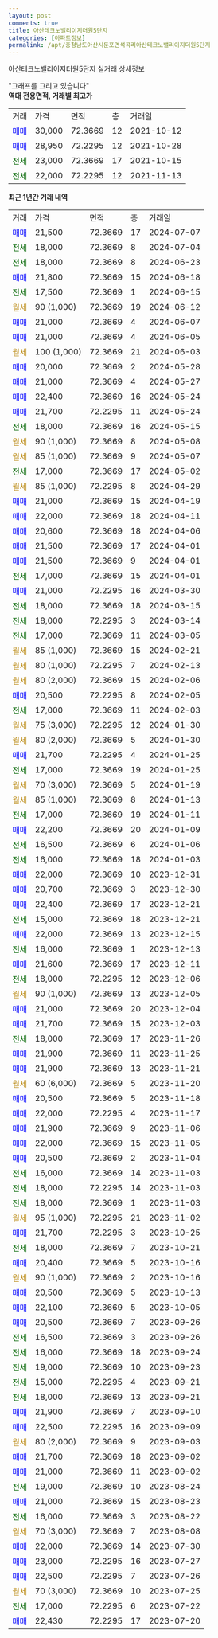 ```yaml
---
layout: post
comments: true
title: 아산테크노밸리이지더원5단지
categories: [아파트정보]
permalink: /apt/충청남도아산시둔포면석곡리아산테크노밸리이지더원5단지
---
```


아산테크노밸리이지더원5단지 실거래 상세정보

<script type="text/javascript">
  google.charts.load('current', {'packages':['line', 'corechart']});
  google.charts.setOnLoadCallback(drawChart);

  function drawChart() {
    var data = new google.visualization.DataTable();
    data.addColumn('date', '거래일');
    data.addColumn('number', "매매");
    data.addColumn('number', "전세");
    data.addColumn('number', "전매");

    data.addRows([[new Date(Date.parse("2024-07-07")), 21500, null, null], [new Date(Date.parse("2024-07-04")), null, 18000, null], [new Date(Date.parse("2024-06-23")), null, 18000, null], [new Date(Date.parse("2024-06-18")), 21800, null, null], [new Date(Date.parse("2024-06-15")), null, 17500, null], [new Date(Date.parse("2024-06-12")), null, null, null], [new Date(Date.parse("2024-06-07")), 21000, null, null], [new Date(Date.parse("2024-06-05")), 21000, null, null], [new Date(Date.parse("2024-06-03")), null, null, null], [new Date(Date.parse("2024-05-28")), 20000, null, null], [new Date(Date.parse("2024-05-27")), 21000, null, null], [new Date(Date.parse("2024-05-24")), 22400, null, null], [new Date(Date.parse("2024-05-24")), 21700, null, null], [new Date(Date.parse("2024-05-15")), null, 18000, null], [new Date(Date.parse("2024-05-08")), null, null, null], [new Date(Date.parse("2024-05-07")), null, null, null], [new Date(Date.parse("2024-05-02")), null, 17000, null], [new Date(Date.parse("2024-04-29")), null, null, null], [new Date(Date.parse("2024-04-19")), 21000, null, null], [new Date(Date.parse("2024-04-11")), 22000, null, null], [new Date(Date.parse("2024-04-06")), 20600, null, null], [new Date(Date.parse("2024-04-01")), 21500, null, null], [new Date(Date.parse("2024-04-01")), 21500, null, null], [new Date(Date.parse("2024-04-01")), null, 17000, null], [new Date(Date.parse("2024-03-30")), 21000, null, null], [new Date(Date.parse("2024-03-15")), null, 18000, null], [new Date(Date.parse("2024-03-14")), null, 18000, null], [new Date(Date.parse("2024-03-05")), null, 17000, null], [new Date(Date.parse("2024-02-21")), null, null, null], [new Date(Date.parse("2024-02-13")), null, null, null], [new Date(Date.parse("2024-02-06")), null, null, null], [new Date(Date.parse("2024-02-05")), 20500, null, null], [new Date(Date.parse("2024-02-03")), null, 17000, null], [new Date(Date.parse("2024-01-30")), null, null, null], [new Date(Date.parse("2024-01-30")), null, null, null], [new Date(Date.parse("2024-01-25")), 21700, null, null], [new Date(Date.parse("2024-01-25")), null, 17000, null], [new Date(Date.parse("2024-01-19")), null, null, null], [new Date(Date.parse("2024-01-13")), null, null, null], [new Date(Date.parse("2024-01-11")), null, 17000, null], [new Date(Date.parse("2024-01-09")), 22200, null, null], [new Date(Date.parse("2024-01-06")), null, 16500, null], [new Date(Date.parse("2024-01-03")), null, 16000, null], [new Date(Date.parse("2023-12-31")), 22000, null, null], [new Date(Date.parse("2023-12-30")), 20700, null, null], [new Date(Date.parse("2023-12-21")), 22400, null, null], [new Date(Date.parse("2023-12-21")), null, 15000, null], [new Date(Date.parse("2023-12-15")), 22000, null, null], [new Date(Date.parse("2023-12-13")), null, 16000, null], [new Date(Date.parse("2023-12-11")), 21600, null, null], [new Date(Date.parse("2023-12-06")), null, 18000, null], [new Date(Date.parse("2023-12-05")), null, null, null], [new Date(Date.parse("2023-12-04")), 21000, null, null], [new Date(Date.parse("2023-12-03")), 21700, null, null], [new Date(Date.parse("2023-11-26")), null, 18000, null], [new Date(Date.parse("2023-11-25")), 21900, null, null], [new Date(Date.parse("2023-11-21")), 21900, null, null], [new Date(Date.parse("2023-11-20")), null, null, null], [new Date(Date.parse("2023-11-18")), 20500, null, null], [new Date(Date.parse("2023-11-17")), 22000, null, null], [new Date(Date.parse("2023-11-06")), 21900, null, null], [new Date(Date.parse("2023-11-05")), 22000, null, null], [new Date(Date.parse("2023-11-04")), 20500, null, null], [new Date(Date.parse("2023-11-03")), null, 16000, null], [new Date(Date.parse("2023-11-03")), null, 18000, null], [new Date(Date.parse("2023-11-03")), null, 18000, null], [new Date(Date.parse("2023-11-02")), null, null, null], [new Date(Date.parse("2023-10-25")), 21700, null, null], [new Date(Date.parse("2023-10-21")), null, 18000, null], [new Date(Date.parse("2023-10-16")), 20400, null, null], [new Date(Date.parse("2023-10-16")), null, null, null], [new Date(Date.parse("2023-10-13")), 20500, null, null], [new Date(Date.parse("2023-10-05")), 22100, null, null], [new Date(Date.parse("2023-09-26")), 20500, null, null], [new Date(Date.parse("2023-09-26")), null, 16500, null], [new Date(Date.parse("2023-09-24")), null, 16000, null], [new Date(Date.parse("2023-09-23")), null, 19000, null], [new Date(Date.parse("2023-09-21")), null, 15000, null], [new Date(Date.parse("2023-09-21")), null, 18000, null], [new Date(Date.parse("2023-09-10")), 21900, null, null], [new Date(Date.parse("2023-09-09")), 22500, null, null], [new Date(Date.parse("2023-09-03")), null, null, null], [new Date(Date.parse("2023-09-02")), 21700, null, null], [new Date(Date.parse("2023-09-02")), 21000, null, null], [new Date(Date.parse("2023-08-24")), null, 19000, null], [new Date(Date.parse("2023-08-23")), 21000, null, null], [new Date(Date.parse("2023-08-22")), null, 16000, null], [new Date(Date.parse("2023-08-08")), null, null, null], [new Date(Date.parse("2023-07-30")), 22000, null, null], [new Date(Date.parse("2023-07-27")), 23000, null, null], [new Date(Date.parse("2023-07-26")), 22500, null, null], [new Date(Date.parse("2023-07-25")), null, null, null], [new Date(Date.parse("2023-07-22")), null, 17000, null], [new Date(Date.parse("2023-07-20")), 22430, null, null]]);

    var options = {
      hAxis: {
        format: 'yyyy/MM/dd'
      },    
      lineWidth: 0,
      pointsVisible: true,    
      title: '최근 1년간 유형별 실거래가 분포',
      legend: { position: 'bottom' }
    };

    var formatter = new google.visualization.NumberFormat({pattern:'###,###'} );
    formatter.format(data, 1);
    formatter.format(data, 2);
    
    setTimeout(function() {
        var chart = new google.visualization.LineChart(document.getElementById('columnchart_material'));
        chart.draw(data, (options));
        document.getElementById('loading').style.display = 'none';
    }, 200);
  }
</script>


<div id="loading" style="z-index:20; display: block; margin-left: 0px">"그래프를 그리고 있습니다"</div>
<div id="columnchart_material" style="width: 95%; margin-left: 0px; display: block"></div>
<!-- contents start -->
<b>역대 전용면적, 거래별 최고가</b>
<table class="sortable">
    <tr>
      <td>거래</td>
      <td>가격</td>
      <td>면적</td>
      <td>층</td>
      <td>거래일</td>
    </tr>
        <tr>
          <td><a style="color: blue">매매</a></td>
          <td>30,000</td>
          <td>72.3669</td>
          <td>12</td>
          <td>2021-10-12</td>
        </tr>            <tr>
          <td><a style="color: blue">매매</a></td>
          <td>28,950</td>
          <td>72.2295</td>
          <td>12</td>
          <td>2021-10-28</td>
        </tr>        
        <tr>
              <td><a style="color: darkgreen">전세</a></td>
              <td>23,000</td>
              <td>72.3669</td>
              <td>17</td>
              <td>2021-10-15</td>
            </tr>            <tr>
              <td><a style="color: darkgreen">전세</a></td>
              <td>22,000</td>
              <td>72.2295</td>
              <td>12</td>
              <td>2021-11-13</td>
            </tr>        
    
</table>

<b>최근 1년간 거래 내역</b>

<table class="sortable">
    <tr>
      <td>거래</td>
      <td>가격</td>
      <td>면적</td>
      <td>층</td>
      <td>거래일</td>
    </tr>
    <tr>
      <td><a style="color: blue">매매</a></td>
      <td>21,500</td>
      <td>72.3669</td>
      <td>17</td>
      <td>2024-07-07</td>
    </tr>          <tr>
      <td><a style="color: darkgreen">전세</a></td>
      <td>18,000</td>
      <td>72.3669</td>
      <td>8</td>
      <td>2024-07-04</td>
    </tr>          <tr>
      <td><a style="color: darkgreen">전세</a></td>
      <td>18,000</td>
      <td>72.3669</td>
      <td>8</td>
      <td>2024-06-23</td>
    </tr>          <tr>
      <td><a style="color: blue">매매</a></td>
      <td>21,800</td>
      <td>72.3669</td>
      <td>15</td>
      <td>2024-06-18</td>
    </tr>          <tr>
      <td><a style="color: darkgreen">전세</a></td>
      <td>17,500</td>
      <td>72.3669</td>
      <td>1</td>
      <td>2024-06-15</td>
    </tr>          <tr>
      <td><a style="color: darkgoldenrod">월세</a></td>
      <td>90 (1,000)</td>
      <td>72.3669</td>
      <td>19</td>
      <td>2024-06-12</td>
    </tr>          <tr>
      <td><a style="color: blue">매매</a></td>
      <td>21,000</td>
      <td>72.3669</td>
      <td>4</td>
      <td>2024-06-07</td>
    </tr>          <tr>
      <td><a style="color: blue">매매</a></td>
      <td>21,000</td>
      <td>72.3669</td>
      <td>4</td>
      <td>2024-06-05</td>
    </tr>          <tr>
      <td><a style="color: darkgoldenrod">월세</a></td>
      <td>100 (1,000)</td>
      <td>72.3669</td>
      <td>21</td>
      <td>2024-06-03</td>
    </tr>          <tr>
      <td><a style="color: blue">매매</a></td>
      <td>20,000</td>
      <td>72.3669</td>
      <td>2</td>
      <td>2024-05-28</td>
    </tr>          <tr>
      <td><a style="color: blue">매매</a></td>
      <td>21,000</td>
      <td>72.3669</td>
      <td>4</td>
      <td>2024-05-27</td>
    </tr>          <tr>
      <td><a style="color: blue">매매</a></td>
      <td>22,400</td>
      <td>72.3669</td>
      <td>16</td>
      <td>2024-05-24</td>
    </tr>          <tr>
      <td><a style="color: blue">매매</a></td>
      <td>21,700</td>
      <td>72.2295</td>
      <td>11</td>
      <td>2024-05-24</td>
    </tr>          <tr>
      <td><a style="color: darkgreen">전세</a></td>
      <td>18,000</td>
      <td>72.3669</td>
      <td>16</td>
      <td>2024-05-15</td>
    </tr>          <tr>
      <td><a style="color: darkgoldenrod">월세</a></td>
      <td>90 (1,000)</td>
      <td>72.3669</td>
      <td>8</td>
      <td>2024-05-08</td>
    </tr>          <tr>
      <td><a style="color: darkgoldenrod">월세</a></td>
      <td>85 (1,000)</td>
      <td>72.3669</td>
      <td>9</td>
      <td>2024-05-07</td>
    </tr>          <tr>
      <td><a style="color: darkgreen">전세</a></td>
      <td>17,000</td>
      <td>72.3669</td>
      <td>17</td>
      <td>2024-05-02</td>
    </tr>          <tr>
      <td><a style="color: darkgoldenrod">월세</a></td>
      <td>85 (1,000)</td>
      <td>72.2295</td>
      <td>8</td>
      <td>2024-04-29</td>
    </tr>          <tr>
      <td><a style="color: blue">매매</a></td>
      <td>21,000</td>
      <td>72.3669</td>
      <td>15</td>
      <td>2024-04-19</td>
    </tr>          <tr>
      <td><a style="color: blue">매매</a></td>
      <td>22,000</td>
      <td>72.3669</td>
      <td>18</td>
      <td>2024-04-11</td>
    </tr>          <tr>
      <td><a style="color: blue">매매</a></td>
      <td>20,600</td>
      <td>72.3669</td>
      <td>18</td>
      <td>2024-04-06</td>
    </tr>          <tr>
      <td><a style="color: blue">매매</a></td>
      <td>21,500</td>
      <td>72.3669</td>
      <td>17</td>
      <td>2024-04-01</td>
    </tr>          <tr>
      <td><a style="color: blue">매매</a></td>
      <td>21,500</td>
      <td>72.3669</td>
      <td>9</td>
      <td>2024-04-01</td>
    </tr>          <tr>
      <td><a style="color: darkgreen">전세</a></td>
      <td>17,000</td>
      <td>72.3669</td>
      <td>15</td>
      <td>2024-04-01</td>
    </tr>          <tr>
      <td><a style="color: blue">매매</a></td>
      <td>21,000</td>
      <td>72.2295</td>
      <td>16</td>
      <td>2024-03-30</td>
    </tr>          <tr>
      <td><a style="color: darkgreen">전세</a></td>
      <td>18,000</td>
      <td>72.3669</td>
      <td>18</td>
      <td>2024-03-15</td>
    </tr>          <tr>
      <td><a style="color: darkgreen">전세</a></td>
      <td>18,000</td>
      <td>72.2295</td>
      <td>3</td>
      <td>2024-03-14</td>
    </tr>          <tr>
      <td><a style="color: darkgreen">전세</a></td>
      <td>17,000</td>
      <td>72.3669</td>
      <td>11</td>
      <td>2024-03-05</td>
    </tr>          <tr>
      <td><a style="color: darkgoldenrod">월세</a></td>
      <td>85 (1,000)</td>
      <td>72.3669</td>
      <td>15</td>
      <td>2024-02-21</td>
    </tr>          <tr>
      <td><a style="color: darkgoldenrod">월세</a></td>
      <td>80 (1,000)</td>
      <td>72.2295</td>
      <td>7</td>
      <td>2024-02-13</td>
    </tr>          <tr>
      <td><a style="color: darkgoldenrod">월세</a></td>
      <td>80 (2,000)</td>
      <td>72.3669</td>
      <td>15</td>
      <td>2024-02-06</td>
    </tr>          <tr>
      <td><a style="color: blue">매매</a></td>
      <td>20,500</td>
      <td>72.2295</td>
      <td>8</td>
      <td>2024-02-05</td>
    </tr>          <tr>
      <td><a style="color: darkgreen">전세</a></td>
      <td>17,000</td>
      <td>72.3669</td>
      <td>11</td>
      <td>2024-02-03</td>
    </tr>          <tr>
      <td><a style="color: darkgoldenrod">월세</a></td>
      <td>75 (3,000)</td>
      <td>72.2295</td>
      <td>12</td>
      <td>2024-01-30</td>
    </tr>          <tr>
      <td><a style="color: darkgoldenrod">월세</a></td>
      <td>80 (2,000)</td>
      <td>72.3669</td>
      <td>5</td>
      <td>2024-01-30</td>
    </tr>          <tr>
      <td><a style="color: blue">매매</a></td>
      <td>21,700</td>
      <td>72.2295</td>
      <td>4</td>
      <td>2024-01-25</td>
    </tr>          <tr>
      <td><a style="color: darkgreen">전세</a></td>
      <td>17,000</td>
      <td>72.3669</td>
      <td>19</td>
      <td>2024-01-25</td>
    </tr>          <tr>
      <td><a style="color: darkgoldenrod">월세</a></td>
      <td>70 (3,000)</td>
      <td>72.3669</td>
      <td>5</td>
      <td>2024-01-19</td>
    </tr>          <tr>
      <td><a style="color: darkgoldenrod">월세</a></td>
      <td>85 (1,000)</td>
      <td>72.3669</td>
      <td>8</td>
      <td>2024-01-13</td>
    </tr>          <tr>
      <td><a style="color: darkgreen">전세</a></td>
      <td>17,000</td>
      <td>72.3669</td>
      <td>19</td>
      <td>2024-01-11</td>
    </tr>          <tr>
      <td><a style="color: blue">매매</a></td>
      <td>22,200</td>
      <td>72.3669</td>
      <td>20</td>
      <td>2024-01-09</td>
    </tr>          <tr>
      <td><a style="color: darkgreen">전세</a></td>
      <td>16,500</td>
      <td>72.3669</td>
      <td>6</td>
      <td>2024-01-06</td>
    </tr>          <tr>
      <td><a style="color: darkgreen">전세</a></td>
      <td>16,000</td>
      <td>72.3669</td>
      <td>18</td>
      <td>2024-01-03</td>
    </tr>          <tr>
      <td><a style="color: blue">매매</a></td>
      <td>22,000</td>
      <td>72.3669</td>
      <td>10</td>
      <td>2023-12-31</td>
    </tr>          <tr>
      <td><a style="color: blue">매매</a></td>
      <td>20,700</td>
      <td>72.3669</td>
      <td>3</td>
      <td>2023-12-30</td>
    </tr>          <tr>
      <td><a style="color: blue">매매</a></td>
      <td>22,400</td>
      <td>72.3669</td>
      <td>17</td>
      <td>2023-12-21</td>
    </tr>          <tr>
      <td><a style="color: darkgreen">전세</a></td>
      <td>15,000</td>
      <td>72.3669</td>
      <td>18</td>
      <td>2023-12-21</td>
    </tr>          <tr>
      <td><a style="color: blue">매매</a></td>
      <td>22,000</td>
      <td>72.3669</td>
      <td>13</td>
      <td>2023-12-15</td>
    </tr>          <tr>
      <td><a style="color: darkgreen">전세</a></td>
      <td>16,000</td>
      <td>72.3669</td>
      <td>1</td>
      <td>2023-12-13</td>
    </tr>          <tr>
      <td><a style="color: blue">매매</a></td>
      <td>21,600</td>
      <td>72.3669</td>
      <td>17</td>
      <td>2023-12-11</td>
    </tr>          <tr>
      <td><a style="color: darkgreen">전세</a></td>
      <td>18,000</td>
      <td>72.2295</td>
      <td>12</td>
      <td>2023-12-06</td>
    </tr>          <tr>
      <td><a style="color: darkgoldenrod">월세</a></td>
      <td>90 (1,000)</td>
      <td>72.3669</td>
      <td>13</td>
      <td>2023-12-05</td>
    </tr>          <tr>
      <td><a style="color: blue">매매</a></td>
      <td>21,000</td>
      <td>72.3669</td>
      <td>20</td>
      <td>2023-12-04</td>
    </tr>          <tr>
      <td><a style="color: blue">매매</a></td>
      <td>21,700</td>
      <td>72.3669</td>
      <td>15</td>
      <td>2023-12-03</td>
    </tr>          <tr>
      <td><a style="color: darkgreen">전세</a></td>
      <td>18,000</td>
      <td>72.3669</td>
      <td>17</td>
      <td>2023-11-26</td>
    </tr>          <tr>
      <td><a style="color: blue">매매</a></td>
      <td>21,900</td>
      <td>72.3669</td>
      <td>11</td>
      <td>2023-11-25</td>
    </tr>          <tr>
      <td><a style="color: blue">매매</a></td>
      <td>21,900</td>
      <td>72.3669</td>
      <td>13</td>
      <td>2023-11-21</td>
    </tr>          <tr>
      <td><a style="color: darkgoldenrod">월세</a></td>
      <td>60 (6,000)</td>
      <td>72.3669</td>
      <td>5</td>
      <td>2023-11-20</td>
    </tr>          <tr>
      <td><a style="color: blue">매매</a></td>
      <td>20,500</td>
      <td>72.3669</td>
      <td>5</td>
      <td>2023-11-18</td>
    </tr>          <tr>
      <td><a style="color: blue">매매</a></td>
      <td>22,000</td>
      <td>72.2295</td>
      <td>4</td>
      <td>2023-11-17</td>
    </tr>          <tr>
      <td><a style="color: blue">매매</a></td>
      <td>21,900</td>
      <td>72.3669</td>
      <td>9</td>
      <td>2023-11-06</td>
    </tr>          <tr>
      <td><a style="color: blue">매매</a></td>
      <td>22,000</td>
      <td>72.3669</td>
      <td>15</td>
      <td>2023-11-05</td>
    </tr>          <tr>
      <td><a style="color: blue">매매</a></td>
      <td>20,500</td>
      <td>72.3669</td>
      <td>2</td>
      <td>2023-11-04</td>
    </tr>          <tr>
      <td><a style="color: darkgreen">전세</a></td>
      <td>16,000</td>
      <td>72.3669</td>
      <td>14</td>
      <td>2023-11-03</td>
    </tr>          <tr>
      <td><a style="color: darkgreen">전세</a></td>
      <td>18,000</td>
      <td>72.2295</td>
      <td>14</td>
      <td>2023-11-03</td>
    </tr>          <tr>
      <td><a style="color: darkgreen">전세</a></td>
      <td>18,000</td>
      <td>72.3669</td>
      <td>1</td>
      <td>2023-11-03</td>
    </tr>          <tr>
      <td><a style="color: darkgoldenrod">월세</a></td>
      <td>95 (1,000)</td>
      <td>72.2295</td>
      <td>21</td>
      <td>2023-11-02</td>
    </tr>          <tr>
      <td><a style="color: blue">매매</a></td>
      <td>21,700</td>
      <td>72.2295</td>
      <td>3</td>
      <td>2023-10-25</td>
    </tr>          <tr>
      <td><a style="color: darkgreen">전세</a></td>
      <td>18,000</td>
      <td>72.3669</td>
      <td>7</td>
      <td>2023-10-21</td>
    </tr>          <tr>
      <td><a style="color: blue">매매</a></td>
      <td>20,400</td>
      <td>72.3669</td>
      <td>5</td>
      <td>2023-10-16</td>
    </tr>          <tr>
      <td><a style="color: darkgoldenrod">월세</a></td>
      <td>90 (1,000)</td>
      <td>72.3669</td>
      <td>2</td>
      <td>2023-10-16</td>
    </tr>          <tr>
      <td><a style="color: blue">매매</a></td>
      <td>20,500</td>
      <td>72.3669</td>
      <td>5</td>
      <td>2023-10-13</td>
    </tr>          <tr>
      <td><a style="color: blue">매매</a></td>
      <td>22,100</td>
      <td>72.3669</td>
      <td>5</td>
      <td>2023-10-05</td>
    </tr>          <tr>
      <td><a style="color: blue">매매</a></td>
      <td>20,500</td>
      <td>72.3669</td>
      <td>7</td>
      <td>2023-09-26</td>
    </tr>          <tr>
      <td><a style="color: darkgreen">전세</a></td>
      <td>16,500</td>
      <td>72.3669</td>
      <td>3</td>
      <td>2023-09-26</td>
    </tr>          <tr>
      <td><a style="color: darkgreen">전세</a></td>
      <td>16,000</td>
      <td>72.3669</td>
      <td>18</td>
      <td>2023-09-24</td>
    </tr>          <tr>
      <td><a style="color: darkgreen">전세</a></td>
      <td>19,000</td>
      <td>72.3669</td>
      <td>10</td>
      <td>2023-09-23</td>
    </tr>          <tr>
      <td><a style="color: darkgreen">전세</a></td>
      <td>15,000</td>
      <td>72.2295</td>
      <td>4</td>
      <td>2023-09-21</td>
    </tr>          <tr>
      <td><a style="color: darkgreen">전세</a></td>
      <td>18,000</td>
      <td>72.3669</td>
      <td>13</td>
      <td>2023-09-21</td>
    </tr>          <tr>
      <td><a style="color: blue">매매</a></td>
      <td>21,900</td>
      <td>72.3669</td>
      <td>7</td>
      <td>2023-09-10</td>
    </tr>          <tr>
      <td><a style="color: blue">매매</a></td>
      <td>22,500</td>
      <td>72.2295</td>
      <td>16</td>
      <td>2023-09-09</td>
    </tr>          <tr>
      <td><a style="color: darkgoldenrod">월세</a></td>
      <td>80 (2,000)</td>
      <td>72.3669</td>
      <td>9</td>
      <td>2023-09-03</td>
    </tr>          <tr>
      <td><a style="color: blue">매매</a></td>
      <td>21,700</td>
      <td>72.3669</td>
      <td>18</td>
      <td>2023-09-02</td>
    </tr>          <tr>
      <td><a style="color: blue">매매</a></td>
      <td>21,000</td>
      <td>72.3669</td>
      <td>11</td>
      <td>2023-09-02</td>
    </tr>          <tr>
      <td><a style="color: darkgreen">전세</a></td>
      <td>19,000</td>
      <td>72.3669</td>
      <td>10</td>
      <td>2023-08-24</td>
    </tr>          <tr>
      <td><a style="color: blue">매매</a></td>
      <td>21,000</td>
      <td>72.3669</td>
      <td>15</td>
      <td>2023-08-23</td>
    </tr>          <tr>
      <td><a style="color: darkgreen">전세</a></td>
      <td>16,000</td>
      <td>72.3669</td>
      <td>3</td>
      <td>2023-08-22</td>
    </tr>          <tr>
      <td><a style="color: darkgoldenrod">월세</a></td>
      <td>70 (3,000)</td>
      <td>72.3669</td>
      <td>7</td>
      <td>2023-08-08</td>
    </tr>          <tr>
      <td><a style="color: blue">매매</a></td>
      <td>22,000</td>
      <td>72.3669</td>
      <td>14</td>
      <td>2023-07-30</td>
    </tr>          <tr>
      <td><a style="color: blue">매매</a></td>
      <td>23,000</td>
      <td>72.2295</td>
      <td>16</td>
      <td>2023-07-27</td>
    </tr>          <tr>
      <td><a style="color: blue">매매</a></td>
      <td>22,500</td>
      <td>72.2295</td>
      <td>7</td>
      <td>2023-07-26</td>
    </tr>          <tr>
      <td><a style="color: darkgoldenrod">월세</a></td>
      <td>70 (3,000)</td>
      <td>72.3669</td>
      <td>10</td>
      <td>2023-07-25</td>
    </tr>          <tr>
      <td><a style="color: darkgreen">전세</a></td>
      <td>17,000</td>
      <td>72.2295</td>
      <td>6</td>
      <td>2023-07-22</td>
    </tr>          <tr>
      <td><a style="color: blue">매매</a></td>
      <td>22,430</td>
      <td>72.2295</td>
      <td>17</td>
      <td>2023-07-20</td>
    </tr>      </table>
<!-- contents end -->    

